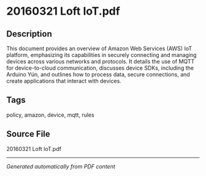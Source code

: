 # 20160321 Loft IoT.pdf

## Description
This document provides an overview of Amazon Web Services (AWS) IoT platform, emphasizing its capabilities in securely connecting and managing devices across various networks and protocols. It details the use of MQTT for device-to-cloud communication, discusses device SDKs, including the Arduino Yún, and outlines how to process data, secure connections, and create applications that interact with devices.
## Tags
policy, amazon, device, mqtt, rules

## Source File
20160321 Loft IoT.pdf

---
*Generated automatically from PDF content*
